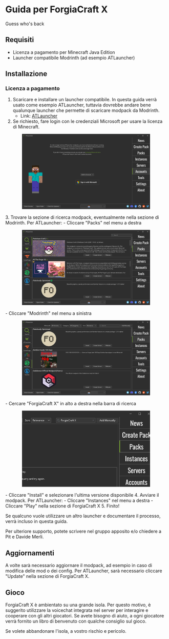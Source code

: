 # Guida per ForgiaCraft X

Guess who's back

## Requisiti

- Licenza a pagamento per Minecraft Java Edition
- Launcher compatibile Modrinth (ad esempio ATLauncher)

## Installazione

### Licenza a pagamento

1. Scaricare e installare un launcher compatibile. In questa guida verrà usato come esempio ATLauncher, tuttavia dovrebbe andare bene qualunque launcher che permette di scaricare modpack da Modrinth.
    - Link: [ATLauncher](https://atlauncher.com/downloads)
2. Se richiesto, fare login con le credenziali Microsoft per usare la licenza di Minecraft.
<p align="center"><img src="images/javaw_76NNHws31D.png" alt="login screen" width="400"></p>
3. Trovare la sezione di ricerca modpack, eventualmente nella sezione di Modrinth. Per ATLauncher:
    - Cliccare "Packs" nel menu a destra <p align="center"><img src="images/javaw_Ns9hqrZtMz.png" alt="install1" width="400"></p>
    - Cliccare "Modrinth" nel menu a sinistra <p align="center"><img src="images/javaw_oNPwk1dUgQ.png" alt="install1" width="400"></p>
    - Cercare "ForgiaCraft X" in alto a destra nella barra di ricerca <p align="center"><img src="images/mj06Fi95PY.png" alt="install1" width="400"></p>
    - Cliccare "Install" e selezionare l'ultima versione disponibile
4. Avviare il modpack. Per ATLauncher:
    - Cliccare "Instances" nel menu a destra
    - Cliccare "Play" nella sezione di ForgiaCraft X
5. Finito!

Se qualcuno vuole utilizzare un altro launcher e documentare il processo, verrà incluso in questa guida.

Per ulteriore supporto, potete scrivere nel gruppo apposito e/o chiedere a Pit e Davide Merli.

## Aggiornamenti

A volte sarà necessario aggiornare il modpack, ad esempio in caso di modifica delle mod o dei config. Per ATLauncher, sarà necessario cliccare "Update" nella sezione di ForgiaCraft X.

## Gioco

ForgiaCraft X è ambientato su una grande isola. Per questo motivo, è suggerito utilizzare la voicechat integrata nel server per interagire e cooperare con gli altri giocatori. Se avete bisogno di aiuto, a ogni giocatore verrà fornito un libro di benvenuto con qualche consiglio sul gioco.

Se volete abbandonare l'isola, a vostro rischio e pericolo.
